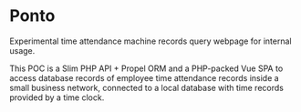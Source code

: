 # Ponto

Experimental time attendance machine records query webpage for internal usage.

This POC is a Slim PHP API + Propel ORM and a PHP-packed Vue SPA to access database records of
employee time attendance records inside a small business network, connected to a local database
with time records provided by a time clock.

